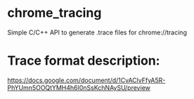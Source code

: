 # chrome_tracing
Simple C/C++ API to generate .trace files for chrome://tracing 

# Trace format description:
https://docs.google.com/document/d/1CvAClvFfyA5R-PhYUmn5OOQtYMH4h6I0nSsKchNAySU/preview